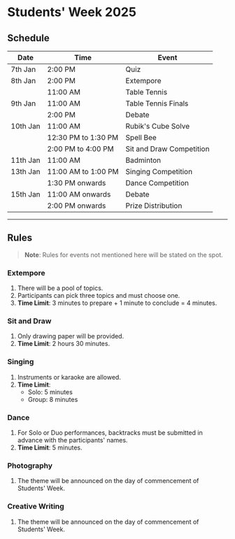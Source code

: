 # Students' Week 2025

## Schedule

| Date     | Time                | Event                    |
| -------- | ------------------- | ------------------------ |
| 7th Jan  | 2:00 PM             | Quiz                     |
| 8th Jan  | 2:00 PM             | Extempore                |
|          | 11:00 AM            | Table Tennis             |
| 9th Jan  | 11:00 AM            | Table Tennis Finals      |
|          | 2:00 PM             | Debate                   |
| 10th Jan | 11:00 AM            | Rubik's Cube Solve       |
|          | 12:30 PM to 1:30 PM | Spell Bee                |
|          | 2:00 PM to 4:00 PM  | Sit and Draw Competition |
| 11th Jan | 11:00 AM            | Badminton                |
| 13th Jan | 11:00 AM to 1:00 PM | Singing Competition      |
|          | 1:30 PM onwards     | Dance Competition        |
| 15th Jan | 11:00 AM onwards    | Debate                   |
|          | 2:00 PM onwards     | Prize Distribution       |

---

## Rules

> **Note**: Rules for events not mentioned here will be stated on the spot.

### Extempore

1. There will be a pool of topics.
2. Participants can pick three topics and must choose one.
3. **Time Limit**: 3 minutes to prepare + 1 minute to conclude = 4 minutes.

### Sit and Draw

1. Only drawing paper will be provided.
2. **Time Limit**: 2 hours 30 minutes.

### Singing

1. Instruments or karaoke are allowed.
2. **Time Limit**:
   - Solo: 5 minutes
   - Group: 8 minutes

### Dance

1. For Solo or Duo performances, backtracks must be submitted in advance with the participants' names.
2. **Time Limit**: 5 minutes.

### Photography

1. The theme will be announced on the day of commencement of Students' Week.

### Creative Writing

1. The theme will be announced on the day of commencement of Students' Week.
